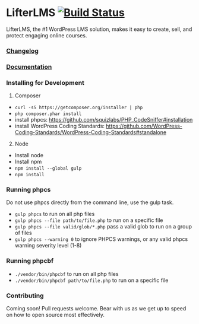 LifterLMS [![Build Status](https://travis-ci.com/gocodebox/lifterlms.svg?token=cynuTFxuKtxvAs4e2hNZ&branch=master)](https://travis-ci.com/gocodebox/lifterlms)
==========

LifterLMS, the #1 WordPress LMS solution, makes it easy to create, sell, and protect engaging online courses.

### [Changelog](./CHANGELOG.md)

### [Documentation](https://lifterlms.readme.io)

### Installing for Development

1. Composer
  + `curl -sS https://getcomposer.org/installer | php`
  + `php composer.phar install`
  + install phpcs: https://github.com/squizlabs/PHP_CodeSniffer#installation
  + install WordPress Coding Standards: https://github.com/WordPress-Coding-Standards/WordPress-Coding-Standards#standalone

2. Node
  + Install node
  + Install npm
  + `npm install --global gulp`
  + `npm install`

### Running phpcs

Do not use phpcs directly from the command line, use the gulp task.

+ `gulp phpcs` to run on all php files
+ `gulp phpcs --file path/to/file.php` to run on a specific file
+ `gulp phpcs --file valid/glob/*.php` pass a valid glob to run on a group of files
+ `gulp phpcs --warning 0` to ignore PHPCS warnings, or any valid phpcs warning severity level (1-8)

### Running phpcbf

+ `./vendor/bin/phpcbf` to run on all php files
+ `./vendor/bin/phpcbf path/to/file.php` to run on a specific file

### Contributing

Coming soon! Pull requests welcome. Bear with us as we get up to speed on how to open source most effectively.
